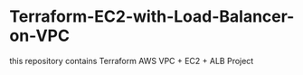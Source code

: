 # Terraform-EC2-with-Load-Balancer-on-VPC
this repository contains Terraform AWS VPC + EC2 + ALB Project
